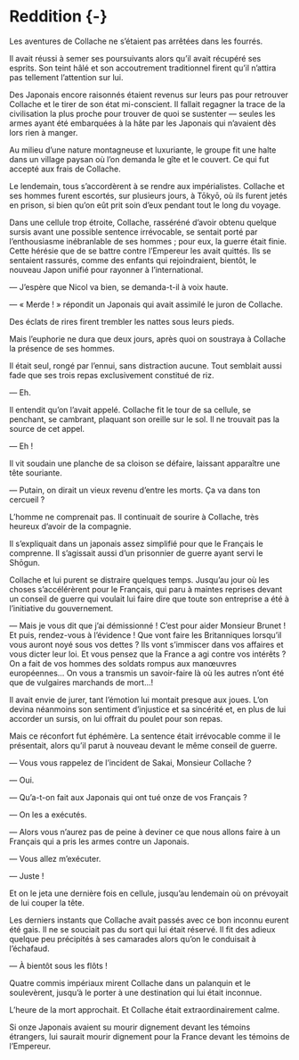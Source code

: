 # Reddition {-}

Les aventures de Collache ne s’étaient pas arrêtées dans les fourrés.

Il avait réussi à semer ses poursuivants alors qu’il avait récupéré ses
esprits. Son teint hâlé et son accoutrement traditionnel firent qu’il n’attira
pas tellement l’attention sur lui.

Des Japonais encore raisonnés étaient revenus sur leurs pas pour retrouver
Collache et le tirer de son état mi-conscient. Il fallait regagner la trace
de la civilisation la plus proche pour trouver de quoi se sustenter — seules
les armes ayant été embarquées à la hâte par les Japonais qui n’avaient dès
lors rien à manger.

Au milieu d’une nature montagneuse et luxuriante, le groupe fit une halte dans
un village paysan où l’on demanda le gîte et le couvert. Ce qui fut accepté aux
frais de Collache.

Le lendemain, tous s’accordèrent à se rendre aux impérialistes. Collache et
ses hommes furent escortés, sur plusieurs jours, à Tōkyō, où ils furent jetés
en prison, si bien qu’on eût prit soin d’eux pendant tout le long du voyage.

Dans une cellule trop étroite, Collache, rasséréné d’avoir obtenu quelque
sursis avant une possible sentence irrévocable, se sentait porté par
l’enthousiasme inébranlable de ses hommes ; pour eux, la guerre était finie.
Cette hérésie que de se battre contre l’Empereur les avait quittés. Ils se
sentaient rassurés, comme des enfants qui rejoindraient, bientôt, le nouveau
Japon unifié pour rayonner à l’international.

— J’espère que Nicol va bien, se demanda-t-il à voix haute.

— « Merde ! » répondit un Japonais qui avait assimilé le juron de Collache.

Des éclats de rires firent trembler les nattes sous leurs pieds.

Mais l’euphorie ne dura que deux jours, après quoi on soustraya à Collache la
présence de ses hommes.

Il était seul, rongé par l’ennui, sans distraction aucune. Tout semblait aussi
fade que ses trois repas exclusivement constitué de riz.

— Eh.

Il entendit qu’on l’avait appelé. Collache fit le tour de sa cellule, se
penchant, se cambrant, plaquant son oreille sur le sol. Il ne trouvait pas la
source de cet appel.

— Eh !

Il vit soudain une planche de sa cloison se défaire, laissant apparaître une
tête souriante.

— Putain, on dirait un vieux revenu d’entre les morts. Ça va dans ton
cercueil ?

L’homme ne comprenait pas. Il continuait de sourire à Collache, très heureux
d’avoir de la compagnie.

Il s’expliquait dans un japonais assez simplifié pour que le Français le
comprenne. Il s’agissait aussi d’un prisonnier de guerre ayant servi le
Shōgun.

Collache et lui purent se distraire quelques temps. Jusqu’au jour où les choses
s’accélérèrent pour le Français, qui paru à maintes reprises devant un conseil
de guerre qui voulait lui faire dire que toute son entreprise a été à
l’initiative du gouvernement.

— Mais je vous dit que j’ai démissionné ! C’est pour aider Monsieur Brunet ! Et
puis, rendez-vous à l’évidence ! Que vont faire les Britanniques lorsqu’il vous
auront noyé sous vos dettes ? Ils vont s’immiscer dans vos affaires et vous
dicter leur loi. Et vous pensez que la France a agi contre vos intérêts ? On
a fait de vos hommes des soldats rompus aux manœuvres européennes… On vous a
transmis un savoir-faire là où les autres n’ont été que de vulgaires marchands
de mort…!

Il avait envie de jurer, tant l’émotion lui montait presque aux joues. L’on
devina néanmoins son sentiment d’injustice et sa sincérité et, en plus de lui
accorder un sursis, on lui offrait du poulet pour son repas.

Mais ce réconfort fut éphémère. La sentence était irrévocable comme il le
présentait, alors qu’il parut à nouveau devant le même conseil de guerre.

— Vous vous rappelez de l’incident de Sakai, Monsieur Collache ?

— Oui.

— Qu’a-t-on fait aux Japonais qui ont tué onze de vos Français ?

— On les a exécutés.

— Alors vous n’aurez pas de peine à deviner ce que nous allons faire à un
Français qui a pris les armes contre un Japonais.

— Vous allez m’exécuter.

— Juste !

Et on le jeta une dernière fois en cellule, jusqu’au lendemain où on prévoyait
de lui couper la tête.

Les derniers instants que Collache avait passés avec ce bon inconnu eurent été
gais. Il ne se souciait pas du sort qui lui était réservé. Il fit des adieux
quelque peu précipités à ses camarades alors qu’on le conduisait à l’échafaud.

— À bientôt sous les flôts !

Quatre commis impériaux mirent Collache dans un palanquin et le soulevèrent,
jusqu’à le porter à une destination qui lui était inconnue.

L’heure de la mort approchait. Et Collache était extraordinairement calme.

Si onze Japonais avaient su mourir dignement devant les témoins étrangers, lui
saurait mourir dignement pour la France devant les témoins de l’Empereur.
